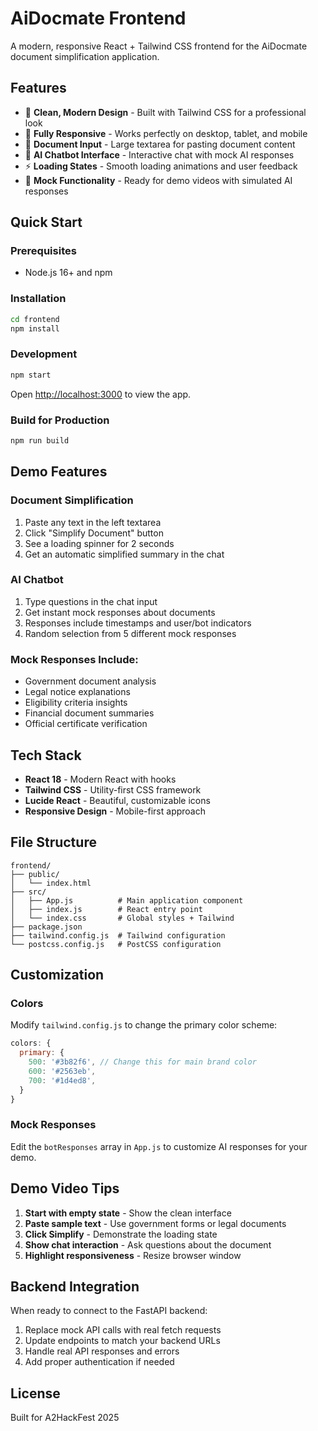 # AiDocmate Frontend

A modern, responsive React + Tailwind CSS frontend for the AiDocmate document simplification application.

## Features

- 🎨 **Clean, Modern Design** - Built with Tailwind CSS for a professional look
- 📱 **Fully Responsive** - Works perfectly on desktop, tablet, and mobile
- 📄 **Document Input** - Large textarea for pasting document content
- 🤖 **AI Chatbot Interface** - Interactive chat with mock AI responses
- ⚡ **Loading States** - Smooth loading animations and user feedback
- 🎯 **Mock Functionality** - Ready for demo videos with simulated AI responses

## Quick Start

### Prerequisites
- Node.js 16+ and npm

### Installation
```bash
cd frontend
npm install
```

### Development
```bash
npm start
```
Open [http://localhost:3000](http://localhost:3000) to view the app.

### Build for Production
```bash
npm run build
```

## Demo Features

### Document Simplification
1. Paste any text in the left textarea
2. Click "Simplify Document" button
3. See a loading spinner for 2 seconds
4. Get an automatic simplified summary in the chat

### AI Chatbot
1. Type questions in the chat input
2. Get instant mock responses about documents
3. Responses include timestamps and user/bot indicators
4. Random selection from 5 different mock responses

### Mock Responses Include:
- Government document analysis
- Legal notice explanations
- Eligibility criteria insights
- Financial document summaries
- Official certificate verification

## Tech Stack

- **React 18** - Modern React with hooks
- **Tailwind CSS** - Utility-first CSS framework
- **Lucide React** - Beautiful, customizable icons
- **Responsive Design** - Mobile-first approach

## File Structure

```
frontend/
├── public/
│   └── index.html
├── src/
│   ├── App.js          # Main application component
│   ├── index.js        # React entry point
│   └── index.css       # Global styles + Tailwind
├── package.json
├── tailwind.config.js  # Tailwind configuration
└── postcss.config.js   # PostCSS configuration
```

## Customization

### Colors
Modify `tailwind.config.js` to change the primary color scheme:
```js
colors: {
  primary: {
    500: '#3b82f6', // Change this for main brand color
    600: '#2563eb',
    700: '#1d4ed8',
  }
}
```

### Mock Responses
Edit the `botResponses` array in `App.js` to customize AI responses for your demo.

## Demo Video Tips

1. **Start with empty state** - Show the clean interface
2. **Paste sample text** - Use government forms or legal documents
3. **Click Simplify** - Demonstrate the loading state
4. **Show chat interaction** - Ask questions about the document
5. **Highlight responsiveness** - Resize browser window

## Backend Integration

When ready to connect to the FastAPI backend:
1. Replace mock API calls with real fetch requests
2. Update endpoints to match your backend URLs
3. Handle real API responses and errors
4. Add proper authentication if needed

## License

Built for A2HackFest 2025
